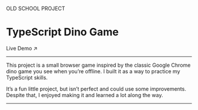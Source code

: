OLD SCHOOL PROJECT
# TypeScript Dino Game

Live Demo ↗

---

This project is a small browser game inspired by the classic Google Chrome dino game you see when you’re offline. I built it as a way to practice my TypeScript skills.

It’s a fun little project, but isn’t perfect and could use some improvements. Despite that, I enjoyed making it and learned a lot along the way.

---
